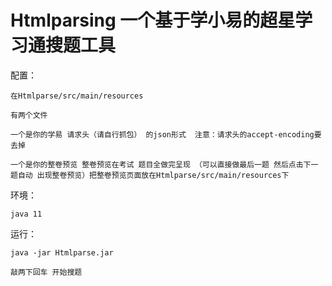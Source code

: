 # Htmlparsing 一个基于学小易的超星学习通搜题工具 

配置： 

    在Htmlparse/src/main/resources
    
    有两个文件
    
    一个是你的学易 请求头（请自行抓包） 的json形式  注意：请求头的accept-encoding要去掉
    
    一个是你的整卷预览 整卷预览在考试 题目全做完呈现 （可以直接做最后一题 然后点击下一题自动 出现整卷预览）把整卷预览页面放在Htmlparse/src/main/resources下
    
环境：

    java 11
    
     
运行：

    java -jar Htmlparse.jar
    
    敲两下回车 开始搜题
    
    
